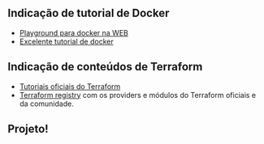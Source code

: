 
## Indicação de tutorial de Docker

- [Playground para docker na WEB](https://www.docker.com/101-tutorial/)
- [Excelente tutorial de docker](https://docker-curriculum.com/)

## Indicação de conteúdos de Terraform

- [Tutoriais oficiais do Terraform](https://developer.hashicorp.com/terraform/tutorials/aws-get-started)
- [Terraform registry](https://registry.terraform.io/) com os providers e módulos do Terraform oficiais e da comunidade.

## Projeto!
